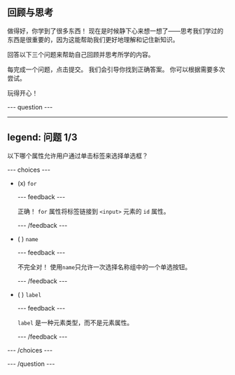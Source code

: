 ## 回顾与思考

做得好，你学到了很多东西！ 现在是时候静下心来想一想了——思考我们学过的东西是很重要的，因为这能帮助我们更好地理解和记住新知识。

回答以下三个问题来帮助自己回顾并思考所学的内容。

每完成一个问题，点击提交。 我们会引导你找到正确答案。 你可以根据需要多次尝试。

玩得开心！

--- question ---

---
legend: 问题 1/3
---

以下哪个属性允许用户通过单击标签来选择单选框？

--- choices ---

- (x) `for`

  --- feedback ---

  正确！ `for` 属性将标签链接到 `<input>` 元素的 `id` 属性。

  --- /feedback ---

- ( ) `name`

  --- feedback ---

  不完全对！ 使用`name`只允许一次选择名称组中的一个单选按钮。

  --- /feedback ---

- ( ) `label`

  --- feedback ---

  `label` 是一种元素类型，而不是元素属性。

  --- /feedback ---

--- /choices ---

--- /question ---
